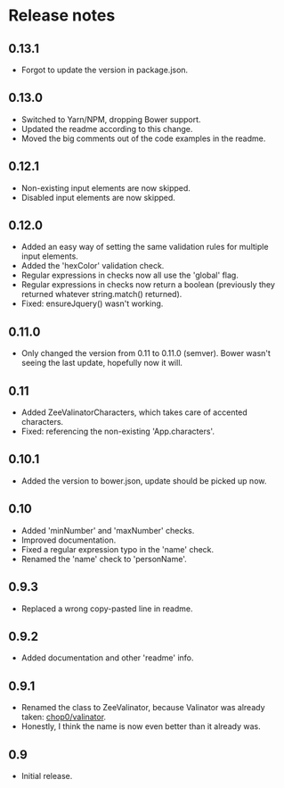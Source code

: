 # Release notes

## 0.13.1

* Forgot to update the version in package.json.

## 0.13.0

* Switched to Yarn/NPM, dropping Bower support.
* Updated the readme according to this change.
* Moved the big comments out of the code examples in the readme.

## 0.12.1

* Non-existing input elements are now skipped.
* Disabled input elements are now skipped.

## 0.12.0

* Added an easy way of setting the same validation rules for multiple input elements.
* Added the 'hexColor' validation check.
* Regular expressions in checks now all use the 'global' flag.
* Regular expressions in checks now return a boolean (previously they returned whatever string.match() returned).
* Fixed: ensureJquery() wasn't working.

## 0.11.0

* Only changed the version from 0.11 to 0.11.0 (semver). Bower wasn't seeing the last update, hopefully now it will.

## 0.11

* Added ZeeValinatorCharacters, which takes care of accented characters.
* Fixed: referencing the non-existing 'App.characters'.

## 0.10.1

* Added the version to bower.json, update should be picked up now.

## 0.10

* Added 'minNumber' and 'maxNumber' checks.
* Improved documentation.
* Fixed a regular expression typo in the 'name' check.
* Renamed the 'name' check to 'personName'.

## 0.9.3

* Replaced a wrong copy-pasted line in readme.

## 0.9.2

* Added documentation and other 'readme' info.

## 0.9.1

* Renamed the class to ZeeValinator, because Valinator was already taken: [chop0/valinator](https://github.com/chop0/valinator).
* Honestly, I think the name is now even better than it already was.

## 0.9

* Initial release.
